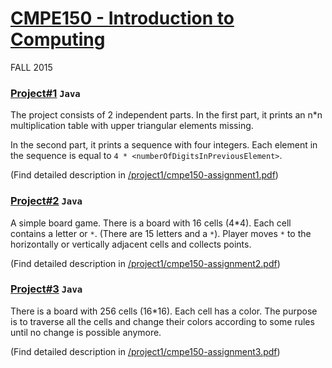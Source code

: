 # [CMPE150 - Introduction to Computing](https://www.cmpe.boun.edu.tr/courses/cmpe150/2015/fall.0)
FALL 2015


### [Project#1](/cmpe150/project1) `Java`
The project consists of 2 independent parts. In the first part, it prints an n*n multiplication table with upper triangular elements missing.

In the second part, it prints a sequence with four integers. Each element in the sequence is equal to  `4 * <numberOfDigitsInPreviousElement>`.

(Find detailed description in [/project1/cmpe150-assignment1.pdf](/cmpe150/project1/cmpe150-assignment1.pdf))


### [Project#2](/cmpe150/project2) `Java`
A simple board game. There is a board with 16 cells (4*4). Each cell contains a letter or `*`. (There are 15 letters and a `*`). Player moves `*` to the horizontally or vertically adjacent cells and collects points.

(Find detailed description in [/project1/cmpe150-assignment2.pdf](/cmpe150/project1/cmpe150-assignment2.pdf))


### [Project#3](/cmpe150/project3) `Java`
There is a board with 256 cells (16*16). Each cell has a color. The purpose is to traverse all the cells and change their colors according to some rules until no change is possible anymore.

(Find detailed description in [/project1/cmpe150-assignment3.pdf](/cmpe150/project1/cmpe150-assignment3.pdf))
